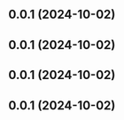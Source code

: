 ## 0.0.1 (2024-10-02)



## 0.0.1 (2024-10-02)



## 0.0.1 (2024-10-02)



## 0.0.1 (2024-10-02)



